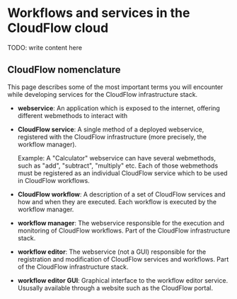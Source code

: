 # Workflows and services in the CloudFlow cloud
TODO: write content here

## CloudFlow nomenclature
This page describes some of the most important terms you will encounter while
developing services for the CloudFlow infrastructure stack.

* **webservice**: An application which is exposed to the internet, offering
  different webmethods to interact with

* **CloudFlow service**: A single method of a deployed webservice, registered
  with the CloudFlow infrastructure (more precisely, the workflow manager).

  Example: A "Calculator" webservice can have several webmethods, such as
  "add", "subtract", "multiply" etc. Each of those webmethods must be 
  registered as an individual CloudFlow service which to be used in
  CloudFlow workflows.

* **CloudFlow workflow**: A description of a set of CloudFlow services and how
  and when they are executed. Each workflow is executed by the workflow manager.

* **workflow manager**: The webservice responsible for the execution and
  monitoring of CloudFlow workflows. Part of the CloudFlow infrastructure
  stack.

* **workflow editor**: The webservice (not a GUI) responsible for the
  registration and modification of CloudFlow services and workflows. Part of
  the CloudFlow infrastructure stack.

* **workflow editor GUI**: Graphical interface to the workflow editor service.
  Ususally available through a website such as the CloudFlow portal.
